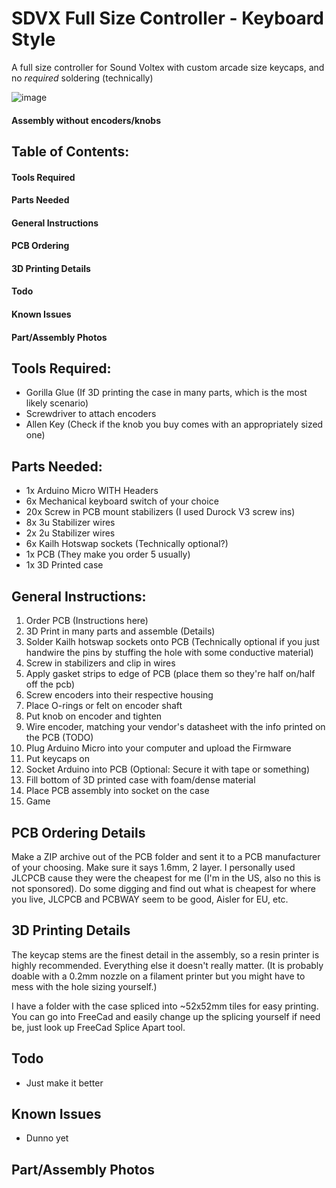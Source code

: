 # SDVX Full Size Controller - Keyboard Style
A full size controller for Sound Voltex with custom arcade size keycaps, and no _required_ soldering (technically) 

![image](https://github.com/user-attachments/assets/07e01adc-5efb-46b8-88ae-d9808e03dd2b)
#### Assembly without encoders/knobs

## Table of Contents:
#### Tools Required
#### Parts Needed
#### General Instructions
#### PCB Ordering
#### 3D Printing Details
#### Todo
#### Known Issues
#### Part/Assembly Photos

## Tools Required:
- Gorilla Glue (If 3D printing the case in many parts, which is the most likely scenario)
- Screwdriver to attach encoders
- Allen Key (Check if the knob you buy comes with an appropriately sized one)

## Parts Needed:
- 1x Arduino Micro WITH Headers
- 6x Mechanical keyboard switch of your choice
- 20x Screw in PCB mount stabilizers (I used Durock V3 screw ins)
- 8x 3u Stabilizer wires
- 2x 2u Stabilizer wires
- 6x Kailh Hotswap sockets (Technically optional?)
- 1x PCB (They make you order 5 usually)
- 1x 3D Printed case

## General Instructions:
1. Order PCB (Instructions here)
2. 3D Print in many parts and assemble (Details)
3. Solder Kailh hotswap sockets onto PCB (Technically optional if you just handwire the pins by stuffing the hole with some conductive material)
4. Screw in stabilizers and clip in wires
5. Apply gasket strips to edge of PCB (place them so they're half on/half off the pcb)
6. Screw encoders into their respective housing
7. Place O-rings or felt on encoder shaft
8. Put knob on encoder and tighten
9. Wire encoder, matching your vendor's datasheet with the info printed on the PCB (TODO)
10. Plug Arduino Micro into your computer and upload the Firmware
11. Put keycaps on
12. Socket Arduino into PCB (Optional: Secure it with tape or something)
13. Fill bottom of 3D printed case with foam/dense material
14. Place PCB assembly into socket on the case
15. Game

## PCB Ordering Details
Make a ZIP archive out of the PCB folder and sent it to a PCB manufacturer of your choosing. Make sure it says 1.6mm, 2 layer. I personally used JLCPCB cause they were the cheapest for me (I'm in the US, also no this is not sponsored). Do some digging and find out what is cheapest for where you live, JLCPCB and PCBWAY seem to be good, Aisler for EU, etc.


## 3D Printing Details
The keycap stems are the finest detail in the assembly, so a resin printer is highly recommended. Everything else it doesn't really matter.
(It is probably doable with a 0.2mm nozzle on a filament printer but you might have to mess with the hole sizing yourself.)

I have a folder with the case spliced into ~52x52mm tiles for easy printing. You can go into FreeCad and easily change up the splicing yourself if need be, just look up FreeCad Splice Apart tool.

## Todo
- Just make it better

## Known Issues
- Dunno yet

## Part/Assembly Photos
